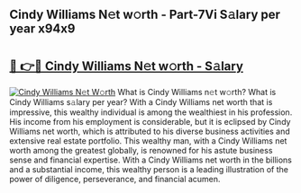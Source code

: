 ## Cindy Williams N𝚎t w𝚘rth - Part-7Vi S𝚊lary per year x94x9

# <h2><a href="http://gc3d5jl.nevu.top/?p=Cindy+Williams">🔗 👉🔴 Cindy Williams N𝚎t w𝚘rth - S𝚊lary</a></h2>

[![Cindy Williams N𝚎t W𝚘rth](https://i.imgur.com/Oavwk0R.jpeg)](http://gc3d5jl.nevu.top/?p=Cindy+Williams)
What is Cindy Williams n𝚎t w𝚘rth? What is Cindy Williams s𝚊lary per year?
With a Cindy Williams net worth that is impressive, this wealthy individual is among the wealthiest in his profession. His income from his employment is considerable, but it is eclipsed by Cindy Williams net worth, which is attributed to his diverse business activities and extensive real estate portfolio. This wealthy man, with a Cindy Williams net worth among the greatest globally, is renowned for his astute business sense and financial expertise. With a Cindy Williams net worth in the billions and a substantial income, this wealthy person is a leading illustration of the power of diligence, perseverance, and financial acumen.
